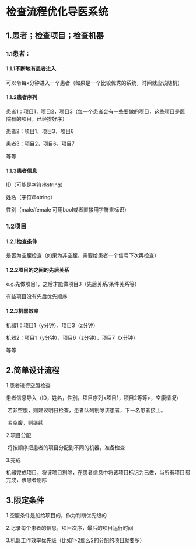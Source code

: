 # 检查流程优化导医系统

## 1.患者；检查项目；检查机器

### 1.1患者：

#### 1.1.1不断地有患者进入

可以令每x分钟进入一个患者（如果是一个比较优秀的系统，时间就应该随机）

#### 1.1.2患者序列

患者1：项目1，项目2，项目3（每一个患者会有一些要做的项目，这些项目是医院有的项目，已经排好序）

患者2：项目1，项目3，项目6

患者3：项目2，项目6，项目7

等等

#### 1.1.3患者信息

ID（可能是字符串string）

姓名（字符串string）

性别（male/female 可用bool或者直接用字符来标识）

### 1.2项目

#### 1.2.1检查条件

是否为空腹检查（如果为非空腹，需要给患者一个信号下次再检查）

#### 1.2.2项目的之间的先后关系

e.g.先做项目1，之后才能做项目3（先后关系/条件关系等）

有些项目没有先后优先顺序

#### 1.2.3机器效率

机器1：项目1（y分钟），项目3（z分钟）

机器2：项目1（y分钟），项目6（z分钟），项目7（x分钟）

等等

## 2.简单设计流程

1.患者进行空腹检查

​	患者信息导入（ID，姓名，性别，项目序列<项目1，项目2等等>，空腹情况）

​	若非空腹，则建议明日检查，患者队列剔除该患者，下一名患者接上。

​	若空腹，则继续

2.项目分配

​	将按顺序把患者的项目分配到不同的机器，准备检查

3.完成

​	机器完成项目，将该项目剔除，在患者信息中将该项目标记为已做，当所有项目都完成，该患者剔除

## 3.限定条件

1.空腹条件是加给项目的，作为判断优先级的

2.记录每个患者的信息，项目次序，最后的项目运行时间

3.机器工作效率优先级（比如1>2那么2的分配的项目就要多）